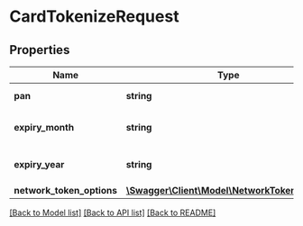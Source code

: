 # CardTokenizeRequest

## Properties
Name | Type | Description | Notes
------------ | ------------- | ------------- | -------------
**pan** | **string** | The card number. | [optional] 
**expiry_month** | **string** | The expiry month of the card. | [optional] 
**expiry_year** | **string** | The expiry year of the card. | [optional] 
**network_token_options** | [**\Swagger\Client\Model\NetworkTokenOptions**](NetworkTokenOptions.md) |  | [optional] 

[[Back to Model list]](../../README.md#documentation-for-models) [[Back to API list]](../../README.md#documentation-for-api-endpoints) [[Back to README]](../../README.md)

